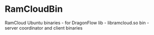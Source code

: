 # RamCloudBin
RamCloud Ubuntu binaries - for DragonFlow 
lib - libramcloud.so
bin - server coordinator and client binaries
